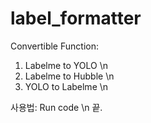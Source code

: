 # label_formatter

Convertible Function:
  1. Labelme to YOLO \n
  2. Labelme to Hubble \n
  3. YOLO to Labelme \n

사용법:
  Run code \n
  끝.
